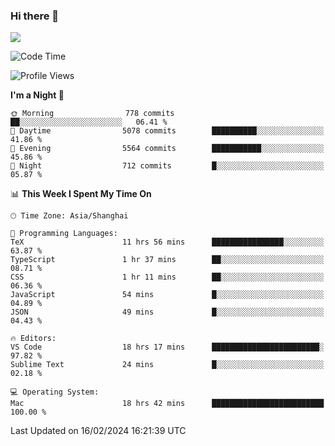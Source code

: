 ### Hi there 👋

<!--
**JJAYCHEN1e/jjaychen1e** is a ✨ _special_ ✨ repository because its `README.md` (this file) appears on your GitHub profile.

Here are some ideas to get you started:

- 🔭 I’m currently working on ...
- 🌱 I’m currently learning ...
- 👯 I’m looking to collaborate on ...
- 🤔 I’m looking for help with ...
- 💬 Ask me about ...
- 📫 How to reach me: ...
- 😄 Pronouns: ...
- ⚡ Fun fact: ...
-->

[![](https://github-readme-stats.vercel.app/api?username=jjaychen1e&show_icons=true)](https://github.com/jjaychen1e/github-readme-stats?count_private=true)

<!--START_SECTION:waka-->
![Code Time](http://img.shields.io/badge/Code%20Time-1%2C014%20hrs%2042%20mins-blue)

![Profile Views](http://img.shields.io/badge/Profile%20Views-0-blue)

**I'm a Night 🦉** 

```text
🌞 Morning                778 commits         ██░░░░░░░░░░░░░░░░░░░░░░░   06.41 % 
🌆 Daytime                5078 commits        ██████████░░░░░░░░░░░░░░░   41.86 % 
🌃 Evening                5564 commits        ███████████░░░░░░░░░░░░░░   45.86 % 
🌙 Night                  712 commits         █░░░░░░░░░░░░░░░░░░░░░░░░   05.87 % 
```


📊 **This Week I Spent My Time On** 

```text
🕑︎ Time Zone: Asia/Shanghai

💬 Programming Languages: 
TeX                      11 hrs 56 mins      ████████████████░░░░░░░░░   63.87 % 
TypeScript               1 hr 37 mins        ██░░░░░░░░░░░░░░░░░░░░░░░   08.71 % 
CSS                      1 hr 11 mins        ██░░░░░░░░░░░░░░░░░░░░░░░   06.36 % 
JavaScript               54 mins             █░░░░░░░░░░░░░░░░░░░░░░░░   04.89 % 
JSON                     49 mins             █░░░░░░░░░░░░░░░░░░░░░░░░   04.43 % 

🔥 Editors: 
VS Code                  18 hrs 17 mins      ████████████████████████░   97.82 % 
Sublime Text             24 mins             █░░░░░░░░░░░░░░░░░░░░░░░░   02.18 % 

💻 Operating System: 
Mac                      18 hrs 42 mins      █████████████████████████   100.00 % 
```


 Last Updated on 16/02/2024 16:21:39 UTC
<!--END_SECTION:waka-->
